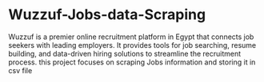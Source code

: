 # Wuzzuf-Jobs-data-Scraping
Wuzzuf is a premier online recruitment platform in Egypt that connects job seekers with leading employers. It provides tools for job searching, resume building, and data-driven hiring solutions to streamline the recruitment process. this project focuses on scraping Jobs information and storing it in csv file
